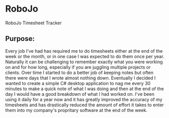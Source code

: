 # RoboJo
RoboJo Timesheet Tracker

## Purpose:
Every job I've had has required me to do timesheets either at the end of the week or the month, or in one case I was expected to do them once per year.  Naturally it can be challenging to remember exactly what you were working on and for how long, especially if you are juggling multiple projects or clients. Over time I started to do a better job of keeping notes but often there were days that I wrote almost nothing down. Eventually I decided I wanted to create a simple C# desktop application to nag me every 30 minutes to make a quick note of what I was doing and then at the end of the day I would have a good breakdown of what I had worked on.  I've been using it daily for a year now and it has greatly improved the accuracy of my timesheets and has drastically reduced the amount of effort it takes to enter them into my company's propritary software at the end of the week.
